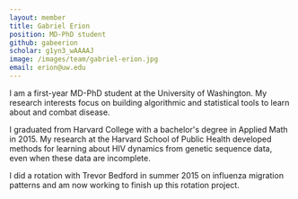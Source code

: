 ```yaml
---
layout: member
title: Gabriel Erion
position: MD-PhD student
github: gabeerion
scholar: g1yn3_wAAAAJ
image: /images/team/gabriel-erion.jpg
email: erion@uw.edu
---
```


I am a first-year MD-PhD student at the University of Washington. My research interests focus on building algorithmic and statistical tools to learn about and combat disease.

I graduated from Harvard College with a bachelor's degree in Applied Math in 2015. My research at the Harvard School of Public Health developed methods for learning about HIV dynamics from genetic sequence data, even when these data are incomplete.

I did a rotation with Trevor Bedford in summer 2015 on influenza migration patterns and am now working to finish up this rotation project.
